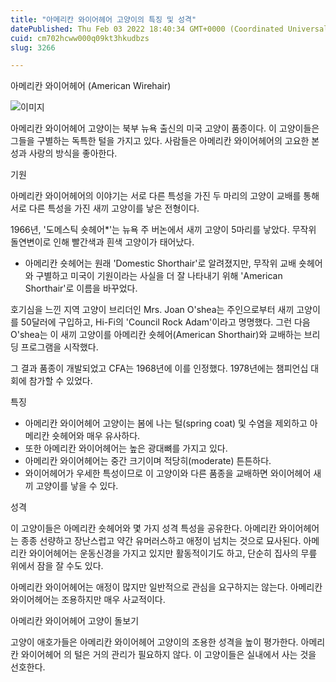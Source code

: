 ```yaml
---
title: "아메리칸 와이어헤어 고양이의 특징 및 성격"
datePublished: Thu Feb 03 2022 18:40:34 GMT+0000 (Coordinated Universal Time)
cuid: cm702hcww000q09kt3hkudbzs
slug: 3266

---
```



아메리칸 와이어헤어 (American Wirehair)

![이미지](https://cdn.hashnode.com/res/hashnode/image/upload/v1739253254410/52ace92f-93a9-4c11-8944-3b9e21c8a680.jpeg)

아메리칸 와이어헤어 고양이는 북부 뉴욕 출신의 미국 고양이 품종이다. 이 고양이들은 그들을 구별하는 독특한 털을 가지고 있다. 사람들은 아메리칸 와이어헤어의 고요한 본성과 사랑의 방식을 좋아한다.

기원

아메리칸 와이어헤어의 이야기는 서로 다른 특성을 가진 두 마리의 고양이 교배를 통해 서로 다른 특성을 가진 새끼 고양이를 낳은 전형이다.

1966년, '도메스틱 숏헤어*'는 뉴욕 주 버논에서 새끼 고양이 5마리를 낳았다. 무작위 돌연변이로 인해 빨간색과 흰색 고양이가 태어났다.

* 아메리칸 숏헤어는 원래 'Domestic Shorthair'로 알려졌지만, 무작위 교배 숏헤어와 구별하고 미국이 기원이라는 사실을 더 잘 나타내기 위해 'American Shorthair'로 이름을 바꾸었다.

호기심을 느낀 지역 고양이 브리더인 Mrs. Joan O'shea는 주인으로부터 새끼 고양이를 50달러에 구입하고, Hi-Fi의 'Council Rock Adam'이라고 명명했다. 그런 다음 O'shea는 이 새끼 고양이를 아메리칸 숏헤어(American Shorthair)와 교배하는 브리딩 프로그램을 시작했다.

그 결과 품종이 개발되었고 CFA는 1968년에 이를 인정했다. 1978년에는 챔피언십 대회에 참가할 수 있었다.

특징

- 아메리칸 와이어헤어 고양이는 봄에 나는 털(spring coat) 및 수염을 제외하고 아메리칸 숏헤어와 매우 유사하다.
- 또한 아메리칸 와이어헤어는 높은 광대뼈를 가지고 있다.
- 아메리칸 와이어헤어는 중간 크기이며 적당히(moderate) 튼튼하다.
- 와이어헤어가 우세한 특성이므로 이 고양이와 다른 품종을 교배하면 와이어헤어 새끼 고양이를 낳을 수 있다.

성격

이 고양이들은 아메리칸 숏헤어와 몇 가지 성격 특성을 공유한다. 아메리칸 와이어헤어는 종종 선량하고 장난스럽고 약간 유머러스하고 애정이 넘치는 것으로 묘사된다. 아메리칸 와이어헤어는 운동신경을 가지고 있지만 활동적이기도 하고, 단순히 집사의 무릎 위에서 잠을 잘 수도 있다.

아메리칸 와이어헤어는 애정이 많지만 일반적으로 관심을 요구하지는 않는다. 아메리칸 와이어헤어는 조용하지만 매우 사교적이다.

아메리칸 와이어헤어 고양이 돌보기

고양이 애호가들은 아메리칸 와이어헤어 고양이의 조용한 성격을 높이 평가한다. 아메리칸 와이어헤어 의 털은 거의 관리가 필요하지 않다. 이 고양이들은 실내에서 사는 것을 선호한다.